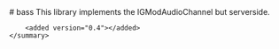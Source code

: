 <type name="bass" category="libraryfunc" is="library">
	<summary>
		# bass
		This library implements the <page>IGModAudioChannel</page> but serverside.

		<added version="0.4"></added>
	</summary>
</type>